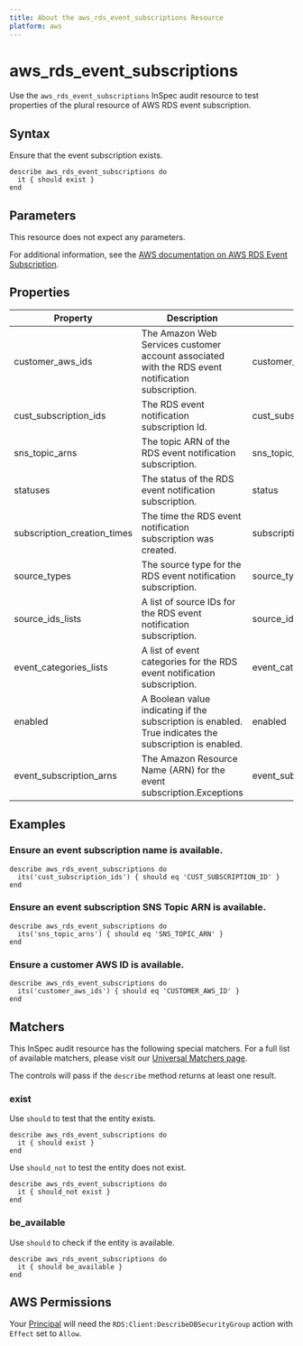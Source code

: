 ```yaml
---
title: About the aws_rds_event_subscriptions Resource
platform: aws
---
```


# aws_rds_event_subscriptions

Use the `aws_rds_event_subscriptions` InSpec audit resource to test properties of the plural resource of AWS RDS event subscription.

## Syntax

Ensure that the event subscription exists.

    describe aws_rds_event_subscriptions do
      it { should exist }
    end

## Parameters

This resource does not expect any parameters.


For additional information, see the [AWS documentation on AWS RDS Event Subscription](https://docs.aws.amazon.com/AWSCloudFormation/latest/UserGuide/aws-resource-rds-eventsubscription.html).

## Properties

| Property | Description | Fields |
| --- | --- | --- |
| customer_aws_ids | The Amazon Web Services customer account associated with the RDS event notification subscription. | customer_aws_id |
| cust_subscription_ids | The RDS event notification subscription Id. | cust_subscription_id |
| sns_topic_arns | The topic ARN of the RDS event notification subscription.| sns_topic_arn |    
| statuses |The status of the RDS event notification subscription. | status |
| subscription_creation_times | The time the RDS event notification subscription was created. | subscription_creation_time |
| source_types | The source type for the RDS event notification subscription.| source_type |
| source_ids_lists | A list of source IDs for the RDS event notification subscription.| source_ids_list |
| event_categories_lists | A list of event categories for the RDS event notification subscription. | event_categories_list |
| enabled | A Boolean value indicating if the subscription is enabled. True indicates the subscription is enabled. | enabled |
| event_subscription_arns | The Amazon Resource Name (ARN) for the event subscription.Exceptions | event_subscription_arn |

## Examples

### Ensure an event subscription name is available.
    describe aws_rds_event_subscriptions do
      its('cust_subscription_ids') { should eq 'CUST_SUBSCRIPTION_ID' }
    end

### Ensure an event subscription SNS Topic ARN is available.
    describe aws_rds_event_subscriptions do
      its('sns_topic_arns') { should eq 'SNS_TOPIC_ARN' }
    end

### Ensure a customer AWS ID is available.
    describe aws_rds_event_subscriptions do
      its('customer_aws_ids') { should eq 'CUSTOMER_AWS_ID' }
    end


## Matchers

This InSpec audit resource has the following special matchers. For a full list of available matchers, please visit our [Universal Matchers page](https://www.inspec.io/docs/reference/matchers/).

The controls will pass if the `describe` method returns at least one result.

### exist

Use `should` to test that the entity exists.

    describe aws_rds_event_subscriptions do
      it { should exist }
    end

Use `should_not` to test the entity does not exist.

    describe aws_rds_event_subscriptions do
      it { should_not exist }
    end

### be_available

Use `should` to check if the entity is available.

    describe aws_rds_event_subscriptions do
      it { should be_available }
    end

## AWS Permissions

Your [Principal](https://docs.aws.amazon.com/IAM/latest/UserGuide/intro-structure.html#intro-structure-principal) will need the `RDS:Client:DescribeDBSecurityGroup` action with `Effect` set to `Allow`.